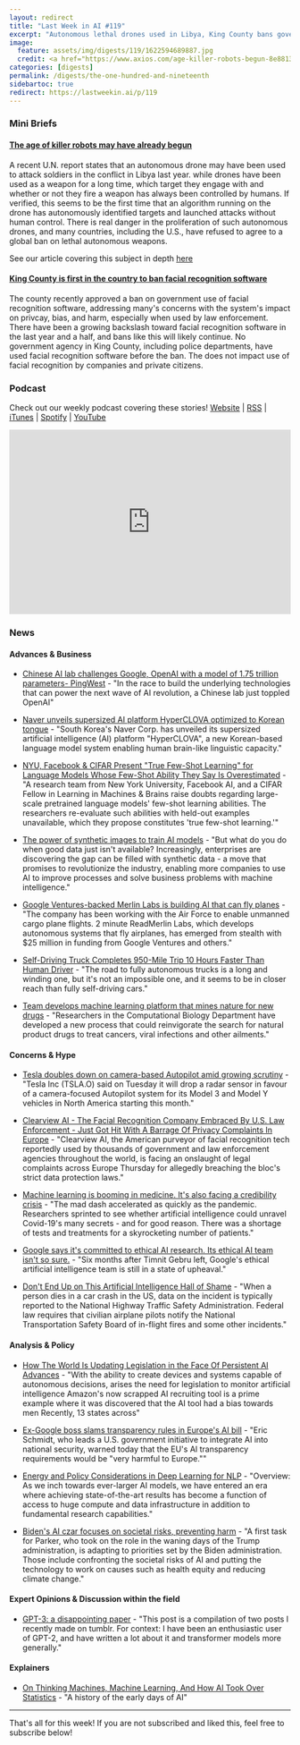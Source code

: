 ```yaml
---
layout: redirect
title: "Last Week in AI #119"
excerpt: "Autonomous lethal drones used in Libya, King County bans government use of facial recognition, and more!"
image: 
  feature: assets/img/digests/119/1622594689887.jpg
  credit: <a href="https://www.axios.com/age-killer-robots-begun-8e8813d9-0fa1-4529-baf9-3358c1703bee.html"> Kumm/picture alliance via Getty Images </a>
categories: [digests]
permalink: /digests/the-one-hundred-and-nineteenth
sidebartoc: true
redirect: https://lastweekin.ai/p/119
---
```


### Mini Briefs

#### [The age of killer robots may have already begun](https://www.axios.com/age-killer-robots-begun-8e8813d9-0fa1-4529-baf9-3358c1703bee.html)

A recent U.N. report states that an autonomous drone may have been used to attack soldiers in the conflict in Libya last year.
while drones have been used as a weapon for a long time, which target they engage with and whether or not they fire a weapon has always been controlled by humans.
If verified, this seems to be the first time that an algorithm running on the drone has autonomously identified targets and launched attacks without human control.
There is real danger in the proliferation of such autonomous drones, and many countries, including the U.S., have refused to agree to a global ban on lethal autonomous weapons.

See our article covering this subject in depth [here](https://www.skynettoday.com/overviews/killer-robots)

#### [King County is first in the country to ban facial recognition software](https://komonews.com/news/local/king-county-is-first-in-the-country-to-ban-facial-recognition-software)

The county recently approved a ban on government use of facial recognition software, addressing many's concerns with the system's impact on privcay, bias, and harm, especially when used by law enforcement.
There have been a growing backslash toward facial recognition software in the last year and a half, and bans like this will likely continue.
No government agency in King County, including police departments, have used facial recognition software before the ban.
The does not impact use of facial recognition by companies and private citizens.

### Podcast

Check out our weekly podcast covering these stories!
[Website](https://aitalk.podbean.com) \|
[RSS](https://feed.podbean.com/aitalk/feed.xml) \| 
[iTunes](https://podcasts.apple.com/us/podcast/lets-talk-ai/id1502782720) \|
[Spotify](https://open.spotify.com/show/17HiNdxcoKJLLNibIAyUch) \| 
[YouTube](https://www.youtube.com/channel/UCKARTq-t5SPMzwtft8FWwnA)
<iframe title="Let's Talk AI" id="multi_iframe" class="podcast_embed"
 src="https://www.podbean.com/media/player/multi?playlist=http%3A%2F%2Fplaylist.podbean.com%2F7703921%2Fplaylist_multi.xml&vjs=1&kdsowie31j4k1jlf913=4975ccdd28d39e38bf5a1ccaf0c6ca4337fa996b&size=430&skin=9&episode_list_bg=%23ffffff&bg_left=%23000000&bg_mid=%230c5056&bg_right=%232a1844&podcast_title_color=%23c4c4c4&episode_title_color=%23ffffff&auto=0&share=1&fonts=Helvetica&download=0&rtl=0&show_playlist_recent_number=10&pbad=1" 
 scrolling="yes" allowfullscreen="" width="100%" height="330" frameborder="0"></iframe>

### News
#### Advances & Business

* [Chinese AI lab challenges Google, OpenAI with a model of 1.75 trillion parameters- PingWest](https://en.pingwest.com/a/8693) - "In the race to build the underlying technologies that can power the next wave of AI revolution, a Chinese lab just toppled OpenAI"

* [Naver unveils supersized AI platform HyperCLOVA optimized to Korean tongue](https://pulsenews.co.kr/view.php?year=2021&no=506625) - "South Korea's Naver Corp. has unveiled its supersized artificial intelligence (AI) platform "HyperCLOVA", a new Korean-based language model system enabling human brain-like linguistic capacity."

* [NYU, Facebook & CIFAR Present "True Few-Shot Learning" for Language Models Whose Few-Shot Ability They Say Is Overestimated](https://syncedreview.com/2021/05/31/deepmind-podracer-tpu-based-rl-frameworks-deliver-exceptional-performance-at-low-cost-30/) - "A research team from New York University, Facebook AI, and a CIFAR Fellow in Learning in Machines & Brains raise doubts regarding large-scale pretrained language models' few-shot learning abilities. The researchers re-evaluate such abilities with held-out examples unavailable, which they propose constitutes 'true few-shot learning.'"

* [The power of synthetic images to train AI models](https://venturebeat.com/2021/05/30/the-power-of-synthetic-images-to-train-ai-models/) - "But what do you do when good data just isn't available? Increasingly, enterprises are discovering the gap can be filled with synthetic data - a move that promises to revolutionize the industry, enabling more companies to use AI to improve processes and solve business problems with machine intelligence."

* [Google Ventures-backed Merlin Labs is building AI that can fly planes](https://www.fastcompany.com/90640662/merlin-labs-autonomous-airplanes-google-ventures) - "The company has been working with the Air Force to enable unmanned cargo plane flights. 2 minute ReadMerlin Labs, which develops autonomous systems that fly airplanes, has emerged from stealth with $25 million in funding from Google Ventures and others."

* [Self-Driving Truck Completes 950-Mile Trip 10 Hours Faster Than Human Driver](https://interestingengineering.com/self-driving-truck-completes-950-mile-trip-10-hours-faster-than-human-driver) - "The road to fully autonomous trucks is a long and winding one, but it's not an impossible one, and it seems to be in closer reach than fully self-driving cars."

* [Team develops machine learning platform that mines nature for new drugs](https://phys.org/news/2021-06-team-machine-platform-nature-drugs.html) - "Researchers in the Computational Biology Department have developed a new process that could reinvigorate the search for natural product drugs to treat cancers, viral infections and other ailments."

#### Concerns & Hype

* [Tesla doubles down on camera-based Autopilot amid growing scrutiny](https://www.reuters.com/business/autos-transportation/tesla-drop-radar-sensor-autopilot-model-3-model-y-2021-05-25/) - "Tesla Inc (TSLA.O) said on Tuesday it will drop a radar sensor in favour of a camera-focused Autopilot system for its Model 3 and Model Y vehicles in North America starting this month."

* [Clearview AI - The Facial Recognition Company Embraced By U.S. Law Enforcement - Just Got Hit With A Barrage Of Privacy Complaints In Europe](https://www.forbes.com/sites/roberthart/2021/05/27/clearview-ai---the-facial-recognition-company-embraced-by-us-law-enforcement---just-got-hit-with-a-barrage-of-privacy-complaints-in-europe/) - "Clearview AI, the American purveyor of facial recognition tech reportedly used by thousands of government and law enforcement agencies throughout the world, is facing an onslaught of legal complaints across Europe Thursday for allegedly breaching the bloc's strict data protection laws."

* [Machine learning is booming in medicine. It's also facing a credibility crisis](https://www.statnews.com/2021/06/02/machine-learning-ai-methodology-research-flaws/) - "The mad dash accelerated as quickly as the pandemic. Researchers sprinted to see whether artificial intelligence could unravel Covid-19's many secrets - and for good reason. There was a shortage of tests and treatments for a skyrocketing number of patients."

* [Google says it's committed to ethical AI research. Its ethical AI team isn't so sure.](https://www.vox.com/recode/22465301/google-ethical-ai-timnit-gebru-research-alex-hanna-jeff-dean-marian-croak) - "Six months after Timnit Gebru left, Google's ethical artificial intelligence team is still in a state of upheaval."

* [Don't End Up on This Artificial Intelligence Hall of Shame](https://www.wired.com/story/artificial-intelligence-hall-shame/) - "When a person dies in a car crash in the US, data on the incident is typically reported to the National Highway Traffic Safety Administration. Federal law requires that civilian airplane pilots notify the National Transportation Safety Board of in-flight fires and some other incidents."

#### Analysis & Policy

* [How The World Is Updating Legislation in the Face Of Persistent AI Advances](https://inc42.com/resources/how-the-world-is-updating-legislation-in-the-face-of-persistent-ai-advances/) - "With the ability to create devices and systems capable of autonomous decisions, arises the need for legislation to monitor artificial intelligence Amazon's now scrapped AI recruiting tool is a prime example where it was discovered that the AI tool had a bias towards men Recently, 13 states across"

* [Ex-Google boss slams transparency rules in Europe's AI bill](https://www.politico.eu/article/ex-google-boss-eu-risks-setback-by-demanding-transparent-ai/) - "Eric Schmidt, who leads a U.S. government initiative to integrate AI into national security, warned today that the EU's AI transparency requirements would be "very harmful to Europe.""

* [Energy and Policy Considerations in Deep Learning for NLP](https://montrealethics.ai/energy-and-policy-considerations-in-deep-learning-for-nlp/) - "Overview: As we inch towards ever-larger AI models, we have entered an era where achieving state-of-the-art results has become a function of access to huge compute and data infrastructure in addition to fundamental research capabilities."

* [Biden's AI czar focuses on societal risks, preventing harm](https://www.mywabashvalley.com/washington-dc/bidens-ai-czar-focuses-on-societal-risks-preventing-harm/) - "A first task for Parker, who took on the role in the waning days of the Trump administration, is adapting to priorities set by the Biden administration. Those include confronting the societal risks of AI and putting the technology to work on causes such as health equity and reducing climate change."

#### Expert Opinions & Discussion within the field

* [GPT-3: a disappointing paper](https://www.greaterwrong.com/posts/ZHrpjDc3CepSeeBuE/gpt-3-a-disappointing-paper) - "This post is a compilation of two posts I recently made on tumblr. For context: I have been an enthusiastic user of GPT-2, and have written a lot about it and transformer models more generally."

#### Explainers

* [On Thinking Machines, Machine Learning, And How AI Took Over Statistics](https://www.forbes.com/sites/gilpress/2021/05/28/on-thinking-machines-machine-learning-and-how-ai-took-over-statistics/) - "A history of the early days of AI"

<hr>

That's all for this week! If you are not subscribed and liked this, feel free to subscribe below!
